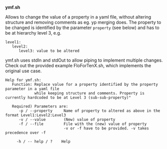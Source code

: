 **ymf.sh**

Allows to change the value of a property in a yaml file, without altering structure and removing comments as eg. yp merging does.
The property to be changed is identified by the parameter `property` (see below) and has to be at hierarchy level 3, e.g.

    level1:
       level2:
          level3: value to be altered 

ymf.sh uses stdIn and stdOut to allow piping to implement multiple changes. Check out the provided example 
	FloForTenX.sh,
which implements the original use case. 


    Help for ymf.sh:
       Function: Replace value for a property identified by the property parameter in a yaml file 
                 while keeping structure and comments. Property is currently hardcoded to be at Level 3 (sub-sub-property)"

       Required) Parameters are:
          -p / --property     Name of property to altered as above in the format Level1:Level2:Level3
          -v / --value        (New) value of property
          -f / --file         File with the (new) value of property
                              -v or -f have to be provided. -v takes precedence over -f

         -h / -- help / ?    Help
